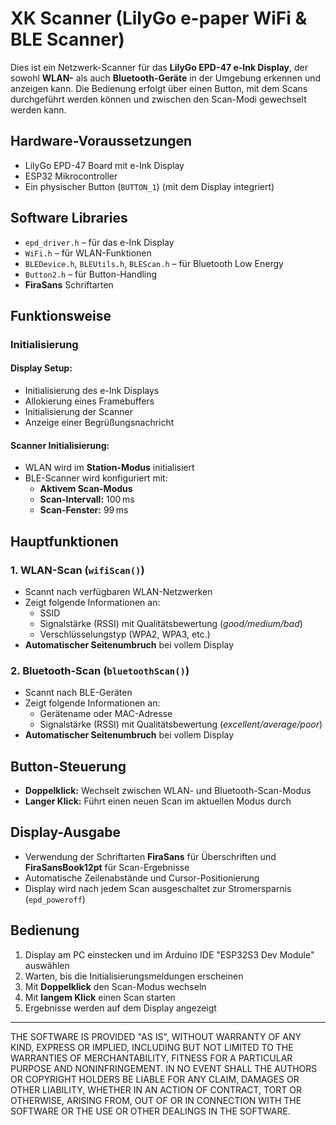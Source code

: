 # XK Scanner (LilyGo e-paper WiFi & BLE Scanner)

Dies ist ein Netzwerk-Scanner für das **LilyGo EPD-47 e-Ink Display**, der sowohl **WLAN-** als auch **Bluetooth-Geräte** in der Umgebung erkennen und anzeigen kann. Die Bedienung erfolgt über einen Button, mit dem Scans durchgeführt werden können und zwischen den Scan-Modi gewechselt werden kann.

## Hardware-Voraussetzungen

- LilyGo EPD-47 Board mit e-Ink Display
- ESP32 Mikrocontroller
- Ein physischer Button (`BUTTON_1`) (mit dem Display integriert)

## Software Libraries

- `epd_driver.h` – für das e-Ink Display
- `WiFi.h` – für WLAN-Funktionen
- `BLEDevice.h`, `BLEUtils.h`, `BLEScan.h` – für Bluetooth Low Energy
- `Button2.h` – für Button-Handling
- **FiraSans** Schriftarten

## Funktionsweise

### Initialisierung

#### Display Setup:

- Initialisierung des e-Ink Displays
- Allokierung eines Framebuffers
- Initialisierung der Scanner
- Anzeige einer Begrüßungsnachricht

#### Scanner Initialisierung:

- WLAN wird im **Station-Modus** initialisiert  
- BLE-Scanner wird konfiguriert mit:
  - **Aktivem Scan-Modus**
  - **Scan-Intervall:** 100 ms
  - **Scan-Fenster:** 99 ms  

## Hauptfunktionen

### 1. WLAN-Scan (`wifiScan()`)

- Scannt nach verfügbaren WLAN-Netzwerken  
- Zeigt folgende Informationen an:
  - SSID
  - Signalstärke (RSSI) mit Qualitätsbewertung (*good/medium/bad*)
  - Verschlüsselungstyp (WPA2, WPA3, etc.)
- **Automatischer Seitenumbruch** bei vollem Display  

### 2. Bluetooth-Scan (`bluetoothScan()`)

- Scannt nach BLE-Geräten
- Zeigt folgende Informationen an:
  - Gerätename oder MAC-Adresse
  - Signalstärke (RSSI) mit Qualitätsbewertung (*excellent/average/poor*)
- **Automatischer Seitenumbruch** bei vollem Display

## Button-Steuerung

- **Doppelklick:** Wechselt zwischen WLAN- und Bluetooth-Scan-Modus  
- **Langer Klick:** Führt einen neuen Scan im aktuellen Modus durch  

## Display-Ausgabe

- Verwendung der Schriftarten **FiraSans** für Überschriften und **FiraSansBook12pt** für Scan-Ergebnisse
- Automatische Zeilenabstände und Cursor-Positionierung
- Display wird nach jedem Scan ausgeschaltet zur Stromersparnis (`epd_poweroff`)
## Bedienung

1. Display am PC einstecken und im Arduino IDE "ESP32S3 Dev Module" auswählen
2. Warten, bis die Initialisierungsmeldungen erscheinen
3. Mit **Doppelklick** den Scan-Modus wechseln
4. Mit **langem Klick** einen Scan starten
5. Ergebnisse werden auf dem Display angezeigt

---

THE SOFTWARE IS PROVIDED "AS IS", WITHOUT WARRANTY OF ANY KIND, EXPRESS OR
IMPLIED, INCLUDING BUT NOT LIMITED TO THE WARRANTIES OF MERCHANTABILITY,
FITNESS FOR A PARTICULAR PURPOSE AND NONINFRINGEMENT. IN NO EVENT SHALL THE
AUTHORS OR COPYRIGHT HOLDERS BE LIABLE FOR ANY CLAIM, DAMAGES OR OTHER
LIABILITY, WHETHER IN AN ACTION OF CONTRACT, TORT OR OTHERWISE, ARISING FROM,
OUT OF OR IN CONNECTION WITH THE SOFTWARE OR THE USE OR OTHER DEALINGS IN THE
SOFTWARE.
